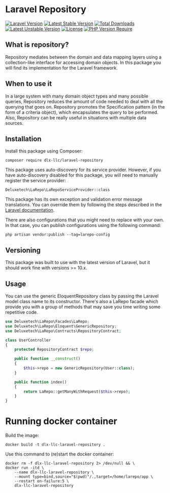 # Laravel Repository

[![Laravel Version](https://img.shields.io/badge/Laravel-10.x%2F12.x-blue)](https://laravel.com/)
[![Latest Stable Version](https://poser.pugx.org/dlx-llc/laravel-repository/v)](https://packagist.org/packages/dlx-llc/laravel-repository)
[![Total Downloads](https://poser.pugx.org/dlx-llc/laravel-repository/downloads)](https://packagist.org/packages/dlx-llc/laravel-repository)
[![Latest Unstable Version](https://poser.pugx.org/dlx-llc/laravel-repository/v/unstable)](https://packagist.org/packages/dlx-llc/laravel-repository)
[![License](https://poser.pugx.org/dlx-llc/laravel-repository/license)](https://packagist.org/packages/dlx-llc/laravel-repository)
[![PHP Version Require](https://poser.pugx.org/dlx-llc/laravel-repository/require/php)](https://packagist.org/packages/dlx-llc/laravel-repository)

## What is repository?
Repository mediates between the domain and data mapping layers using a collection-like interface for accessing domain objects.
In this package you will find its implementation for the Laravel framework.

## When to use it
In a large system with many domain object types and many possible queries, Repository reduces the amount of code needed to deal with all the querying that goes on. Repository promotes the Specification pattern (in the form of a criteria object), which encapsulates the query to be performed. Also, Repository can be really useful in situations with multiple data sources.

## Installation

Install this package using Composer:

```
composer require dlx-llc/laravel-repository
```

This package uses auto-discovery for its service provider. However, if you have auto-discovery disabled for this package, you will need to manually register the service provider:

```
Deluxetech\LaRepo\LaRepoServiceProvider::class
```

This package has its own exception and validation error message translations. You can override them by following the steps described in the <a href="https://laravel.com/docs/11.x/localization#overriding-package-language-files" target="_blank">Laravel documentation</a>.

There are also configurations that you might need to replace with your own. In that case, you can publish configurations using the following command:

```
php artisan vendor:publish --tag=larepo-config
```

## Versioning

This package was built to use with the latest version of Laravel, but it should work fine with versions >= 10.x.

## Usage

You can use the generic EloquentRepository class by passing the Laravel model class name to its constructor. There's also a LaRepo facade which provide you with a group of methods that may save you time writing some repetitive code.

```php
use Deluxetech\LaRepo\Facades\LaRepo;
use Deluxetech\LaRepo\Eloquent\GenericRepository;
use Deluxetech\LaRepo\Contracts\RepositoryContract;

class UserController
{
    protected RepositoryContract $repo;

    public function __construct()
    {
        $this->repo = new GenericRepository(User::class);
    }

    public function index()
    {
        return LaRepo::getManyWithRequest($this->repo);
    }
}
```

# Running docker container

Build the image:
```
docker build -t dlx-llc-laravel-repository .
```

Use this command to (re)start the docker container:
```
docker rm -f dlx-llc-laravel-repository 2> /dev/null && \
docker run -itd \
    --name dlx-llc-laravel-repository \
    --mount type=bind,source="$(pwd)"/.,target=/home/larepo/app \
    --restart on-failure:5 \
    dlx-llc-laravel-repository
```
